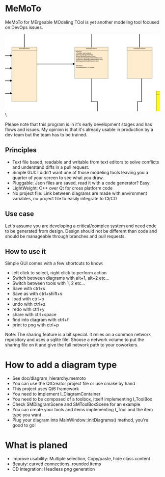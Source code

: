 # MeMoTo

MeMoTo for MErgeable MOdeling TOol is yet another modeling tool focused on DevOps issues.

![Class diagram sample](doc/ClassDiagramSample.png)
\

Please note that this program is in it's early development stages and has flows and issues. My opinion is that it's already usable in production by a dev team but the team has to be trained.

## Principles

- Text file based, readable and writable from text editors to solve conflicts and understand diffs in a pull request.
- Simple GUI: I didn't want one of those modeling tools leaving you a quarter of your screen to see what you draw.
- Pluggable: Json files are saved, read it with a code generator? Easy.
- LightWeight: C++ over Qt for cross platform code
- No project file: Link between diagrams are made with environment variables, no project file to easily integrate to CI/CD

## Use case

Let's assume you are developing a critical/complex system and need code to be generated from design. Design should not be different than code and should be manageable through branches and pull requests.

## How to use it

Simple GUI comes with a few shortcuts to know:

- left click to select, right click to perform action
- Switch between diagrams with alt+1, alt+2 etc...
- Switch between tools with 1, 2 etc...
- Save with ctrl+s
- Save as with ctrl+shift+s
- load with ctrl+o
- undo with ctrl+z
- redo with ctrl+y
- share with ctrl+space
- find into diagram with ctrl+f
- print to png with ctrl+p

Note: The sharing feature is a bit special. It relies on a common network repository and uses a sqlite file. Shoose a network volume to put the sharing file on it and give the full network path to your coworkers.

# How to add a diagram type

- See doc/diagram_hierarchy.memoto
- You can use the QtCreator project file or use cmake by hand
- This project uses Qt6 framework
- You need to implement I_DiagramContainer
- You need to be composed of a toolbox, itself implementing I_ToolBox
- Check SMDiagramScene and SMToolBoxScene for an example
- You can create your tools and items implementing I_Tool and the item type you want
- Plug your diagram into MainWindow::initDiagrams() method, you're good to go!

# What is planed

- Improve usability: Multiple selection, Copy/paste, hide class content
- Beauty: curved connections, rounded items
- CD integration: Headless png generation
